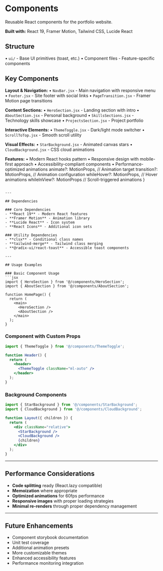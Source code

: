 # Components

Reusable React components for the portfolio website.

**Built with:** React 19, Framer Motion, Tailwind CSS, Lucide React

## Structure

• `ui/` - Base UI primitives (toast, etc.)
• Component files - Feature-specific components

## Key Components

**Layout & Navigation:**
• `NavBar.jsx` - Main navigation with responsive menu
• `Footer.jsx` - Site footer with social links
• `PageTransition.jsx` - Framer Motion page transitions

**Content Sections:**
• `HeroSection.jsx` - Landing section with intro
• `AboutSection.jsx` - Personal background
• `SkillsSections.jsx` - Technology skills showcase
• `ProjectsSection.jsx` - Project portfolio

**Interactive Elements:**
• `ThemeToggle.jsx` - Dark/light mode switcher
• `ScrollToTop.jsx` - Smooth scroll utility

**Visual Effects:**
• `StarBackground.jsx` - Animated canvas stars
• `CloudBackground.jsx` - CSS cloud animations

**Features:**
• Modern React hooks pattern
• Responsive design with mobile-first approach
• Accessibility-compliant components
• Performance-optimized animations
  animate?: MotionProps,       // Animation target
  transition?: MotionProps,    // Animation configuration
  whileHover?: MotionProps,    // Hover animations
  whileInView?: MotionProps    // Scroll-triggered animations
}
```

---

## Dependencies

### Core Dependencies
- **React 19** - Modern React features
- **Framer Motion** - Animation library
- **Lucide React** - Icon system
- **React Icons** - Additional icon sets

### Utility Dependencies
- **clsx** - Conditional class names
- **tailwind-merge** - Tailwind class merging
- **@radix-ui/react-toast** - Accessible toast components

---

## Usage Examples

### Basic Component Usage
```jsx
import { HeroSection } from '@/components/HeroSection';
import { AboutSection } from '@/components/AboutSection';

function HomePage() {
  return (
    <main>
      <HeroSection />
      <AboutSection />
    </main>
  );
}
```

### Component with Custom Props
```jsx
import { ThemeToggle } from '@/components/ThemeToggle';

function Header() {
  return (
    <header>
      <ThemeToggle className="ml-auto" />
    </header>
  );
}
```

### Background Components
```jsx
import { StarBackground } from '@/components/StarBackground';
import { CloudBackground } from '@/components/CloudBackground';

function Layout({ children }) {
  return (
    <div className="relative">
      <StarBackground />
      <CloudBackground />
      {children}
    </div>
  );
}
```

---

## Performance Considerations

- **Code splitting** ready (React.lazy compatible)
- **Memoization** where appropriate
- **Optimized animations** for 60fps performance
- **Responsive images** with proper loading strategies
- **Minimal re-renders** through proper dependency management

---

## Future Enhancements

- Component storybook documentation
- Unit test coverage
- Additional animation presets
- More customizable themes
- Enhanced accessibility features
- Performance monitoring integration
